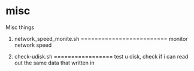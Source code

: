 misc
====

Misc things

1. network_speed_monite.sh
=========================
monitor network speed

2. check-udisk.sh
=================
test u disk, check if i can read out the same data that written in
